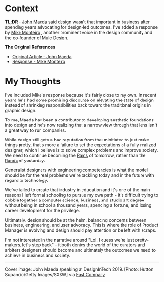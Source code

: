 # Context

**TL;DR** - [John Maeda](https://en.wikipedia.org/wiki/John_Maeda) said design wasn't that important in business after spending years advocating for design-led outcomes. I've added a response by [Mike Monteiro](https://muledesign.com/speaking/mike-monteiro) , another prominent voice in the design community and the co-founder of Mule Design.

**The Original References**
- [Original Article - John Maeda](https://www.fastcompany.com/90320120/john-maeda-in-reality-design-is-not-that-important)
- [Response - Mike Monteiro](https://twitter.com/monteiro/status/1109844113635991553?s=12)

# My Thoughts

I've included Mike's response because it's fairly close to my own. In recent years he's had some [promising discourse](https://medium.com/@monteiro/designs-lost-generation-ac7289549017) on elevating the state of design instead of shrinking responsibilities back toward the traditional origins in graphic design.

To me, Maeda has been a contributor to developing aesthetic foundations into design and he's now realizing that a narrow view through that lens isn't a great way to run companies.

While design still gets a bad reputation from the uninitiated to just make things pretty, that's more a failure to set the expectations of a fully realized designer, which I believe is to solve complex problems and improve society. We need to continue becoming the [Rams](https://en.wikipedia.org/wiki/Dieter_Rams) of tomorrow, rather than the [Rands](https://en.wikipedia.org/wiki/Paul_Rand) of yesterday.

Generalist designers with engineering competencies is what the model should be for the real problems we're tackling today and in the future with regard to technology.

We've failed to create that industry in education and it's one of the main reasons I left formal schooling to pursue my own path - it's difficult trying to cobble together a computer science, business, and studio art degree without being in school a thousand years, spending a fortune, and losing career development for the privilege.

Ultimately, design should be at the helm, balancing concerns between business, engineering, and user advocacy. This is where the role of Product Manager is evolving and design should pay attention or be left with scraps.

I'm not interested in the narrative around "Lol, I guess we're just pretty-makers, let's step back" - it both denies the world of the curators and arbiters designers should become and ultimately the outcomes we need to achieve in business and society.

***
Cover image: John Maeda speaking at DesignInTech 2019. [Photo: Hutton Supancic/Getty Images/SXSW] via [Fast Company](https://www.fastcompany.com/90320120/john-maeda-in-reality-design-is-not-that-important)